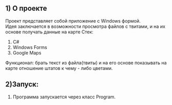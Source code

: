 ## 1) О проекте
Проект представляет собой приложение с Windows формой.  
Идея заключается в возможности просмотра файлов с твитами, и на их основе получать данные на карте
Стек:  
1) C#  
2) Windows Forms
3) Google Maps  

Функционал: брать текст из файла(твиты) и на его основе показывать на карте
отношение штатов к чему - либо цветами.

## 2)Запуск:
1) Программа запускается через класс Program.
